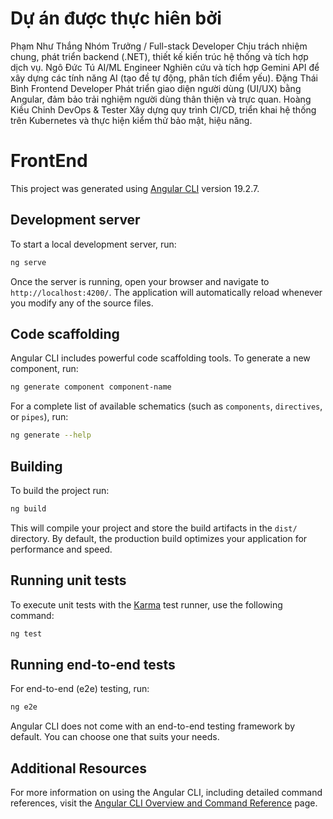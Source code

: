 # Dự án được thực hiên bởi 
Phạm Như Thắng	Nhóm Trưởng / Full-stack Developer	Chịu trách nhiệm chung, phát triển backend (.NET), thiết kế kiến trúc hệ thống và tích hợp dịch vụ. 
Ngô Đức Tú	AI/ML Engineer	Nghiên cứu và tích hợp Gemini API để xây dựng các tính năng AI (tạo đề tự động, phân tích điểm yếu). 
Đặng Thái Bình	Frontend Developer	Phát triển giao diện người dùng (UI/UX) bằng Angular, đảm bảo trải nghiệm người dùng thân thiện và trực quan. 
Hoàng Kiều Chinh	DevOps & Tester	Xây dựng quy trình CI/CD, triển khai hệ thống trên Kubernetes và thực hiện kiểm thử bảo mật, hiệu năng. 


# FrontEnd

This project was generated using [Angular CLI](https://github.com/angular/angular-cli) version 19.2.7.

## Development server

To start a local development server, run:

```bash
ng serve
```

Once the server is running, open your browser and navigate to `http://localhost:4200/`. The application will automatically reload whenever you modify any of the source files.

## Code scaffolding

Angular CLI includes powerful code scaffolding tools. To generate a new component, run:

```bash
ng generate component component-name
```

For a complete list of available schematics (such as `components`, `directives`, or `pipes`), run:

```bash
ng generate --help
```

## Building

To build the project run:

```bash
ng build
```

This will compile your project and store the build artifacts in the `dist/` directory. By default, the production build optimizes your application for performance and speed.

## Running unit tests

To execute unit tests with the [Karma](https://karma-runner.github.io) test runner, use the following command:

```bash
ng test
```

## Running end-to-end tests

For end-to-end (e2e) testing, run:

```bash
ng e2e
```

Angular CLI does not come with an end-to-end testing framework by default. You can choose one that suits your needs.

## Additional Resources

For more information on using the Angular CLI, including detailed command references, visit the [Angular CLI Overview and Command Reference](https://angular.dev/tools/cli) page.
